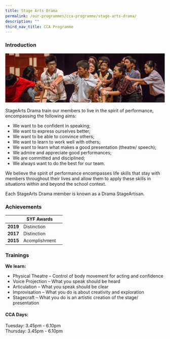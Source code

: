 ```yaml
---
title: Stage Arts Drama
permalink: /our-programmes/cca-programme/stage-arts-drama/
description: ""
third_nav_title: CCA Programme
---
```

### Introduction

![](/images/CCA%20Photos/Stage%20Arts%20Drama/arts_drama.jpg)

StageArts Drama train our members to live in the spirit of performance, encompassing the following aims:
* We want to be confident in speaking; 
* We want to express ourselves better; 
* We want to be able to convince others;
* We want to learn to work well with others;
* We want to learn what makes a good presentation (theatre/ speech);
* We admire and appreciate good performances;
* We are committed and disciplined;
* We always want to do the best for our team.

We believe the spirit of performance encompasses life skills that stay with members throughout their lives and allow them to apply these skills in situations within and beyond the school context.

Each StageArts Drama member is known as a Drama StageArtisan.

### Achievements

|  | SYF Awards | |
| -------- | -------- | -------- |
| **2019** | Distinction |      |
| **2017** | Distinction |      |
| **2015** | Acomplishment |      |

### Trainings

**We learn:**
* Physical Theatre – Control of body movement for acting and confidence
* Voice Projection – What you speak should be heard
* Articulation – What you speak should be clear
* Improvisation – What you do is about creativity and exploration
* Stagecraft – What you do is an artistic creation of the stage/ presentation

#### CCA Days:

Tuesday: 3.45pm - 6.10pm  
Thursday: 3.45pm - 6.10pm
